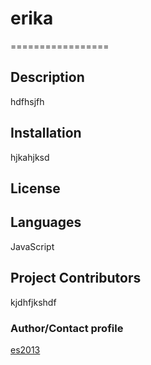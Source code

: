 # erika
  =================

## Description
hdfhsjfh
## Installation
hjkahjksd
## License

## Languages
JavaScript
## Project Contributors
kjdhfjkshdf
### Author/Contact profile
[es2013](https://github.com/es2013)
